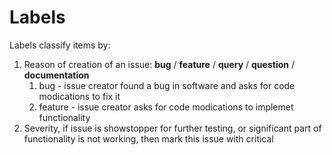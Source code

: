 Labels
=============

Labels classify items by:

 1. Reason of creation of an issue: **bug** / **feature** / **query** / **question** / **documentation**
     1. bug - issue creator found a bug in software and asks for code modications to fix it
     2. feature - issue creator asks for code modications to implemet functionality
 2. Severity, if issue is showstopper for further testing, or significant part of functionality is not working, then mark this issue with critical
